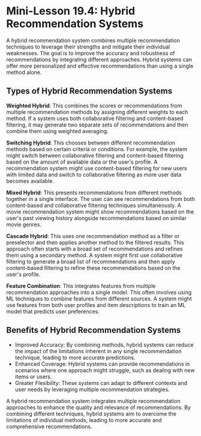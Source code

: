 # Mini-Lesson 19.4: Hybrid Recommendation Systems

A hybrid recommendation system combines multiple recommendation techniques to leverage their strengths and mitigate their individual weaknesses. The goal is to improve the accuracy and robustness of recommendations by integrating different approaches. Hybrid systems can offer more personalized and effective recommendations than using a single method alone.

## Types of Hybrid Recommendation Systems

**Weighted Hybrid**: This combines the scores or recommendations from multiple recommendation methods by assigning different weights to each method. If a system uses both collaborative filtering and content-based filtering, it may generate two separate sets of recommendations and then combine them using weighted averaging.

**Switching Hybrid**: This chooses between different recommendation methods based on certain criteria or conditions. For example, the system might switch between collaborative filtering and content-based filtering based on the amount of available data or the user's profile. A recommendation system might use content-based filtering for new users with limited data and switch to collaborative filtering as more user data becomes available.

**Mixed Hybrid**: This presents recommendations from different methods together in a single interface. The user can see recommendations from both content-based and collaborative filtering techniques simultaneously. A movie recommendation system might show recommendations based on the user's past viewing history alongside recommendations based on similar movie genres.

**Cascade Hybrid**: This uses one recommendation method as a filter or preselector and then applies another method to the filtered results. This approach often starts with a broad set of recommendations and refines them using a secondary method. A system might first use collaborative filtering to generate a broad list of recommendations and then apply content-based filtering to refine these recommendations based on the user's profile.

**Feature Combination**: This integrates features from multiple recommendation approaches into a single model. This often involves using ML techniques to combine features from different sources. A system might use features from both user profiles and item descriptions to train an ML model that predicts user preferences.

## Benefits of Hybrid Recommendation Systems

* Improved Accuracy: By combining methods, hybrid systems can reduce the impact of the limitations inherent in any single recommendation technique, leading to more accurate predictions.
* Enhanced Coverage: Hybrid systems can provide recommendations in scenarios where one approach might struggle, such as dealing with new items or users.
* Greater Flexibility: These systems can adapt to different contexts and user needs by leveraging multiple recommendation strategies.

A hybrid recommendation system integrates multiple recommendation approaches to enhance the quality and relevance of recommendations. By combining different techniques, hybrid systems aim to overcome the limitations of individual methods, leading to more accurate and comprehensive recommendations.